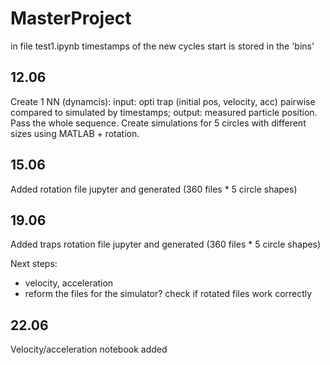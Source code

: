 # MasterProject
in file test1.ipynb timestamps of the new cycles start is stored in the 'bins'

## 12.06
Create 1 NN (dynamcis):
input: opti trap (initial pos, velocity, acc) pairwise compared to simulated by timestamps; output: measured particle position. Pass the whole sequence. Create simulations for 5 circles with different sizes using MATLAB + rotation.

## 15.06
Added rotation file jupyter and generated (360 files * 5 circle shapes)

## 19.06
Added traps rotation file jupyter and generated (360 files * 5 circle shapes)

Next steps:
- velocity, acceleration
- reform the files for the simulator? check if rotated files work correctly 

## 22.06
Velocity/acceleration notebook added
